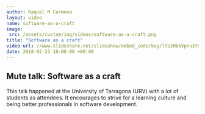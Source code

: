 ```yaml
---
author: Raquel M Carmena
layout: video
name: software-as-a-craft
image:
 src: /assets/custom/img/videos/software-as-a-craft.png
title: "Software as a craft"
video-url: //www.slideshare.net/slideshow/embed_code/key/ltUJHbkVpru37U
date: 2018-02-23 10:00:00 +00:00
---
```


## Mute talk: Software as a craft

This talk happened at the University of  Tarragona (URV) with a lot of students as attendees. It encourages to strive for a learning culture and being better professionals in software development.
